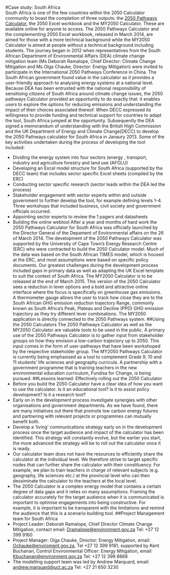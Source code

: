 #Case study: South Africa	
South Africa is one of the few countries within the 2050 Calculator community to boast the completion of three outputs: the [2050 Pathways Calculator](http://2050.lateral.co.za), the 2050 Excel workbook and the MY2050 Calculator. These are available online for anyone to access. The 2050 Pathways Calculator and the complementing 2050 Excel workbook, released in March 2014, are aimed for those with a more technical background while the MY2050 Calculator is aimed at people without a technical background including students. 
The journey began in 2012 when representatives from the South African Department of Environmental Affairs (DEA) climate change mitigation team (Ms Deborah Ramalope, Chief Director: Climate Change Mitigation and Ms Olga Chauke, Director: Energy Mitigation) were invited to participate in the International 2050 Pathways Conference in China. The South African government found value in the  calculator  as it provides a user-friendly approach to analysing energy systems at a national level.  Because DEA has been entrusted with the national responsibility of sensitising citizens of South Africa around climate change issues, the 2050 pathways Calculator provided an opportunity to do exactly that: it enables users to explore the options for reducing emissions and  understanding the impact of their choices associated thereof. 
When DECC expressed its willingness to provide funding and technical support for countries to adapt the tool, South Africa jumped at the opportunity. Subsequently the DEA signed a memorandum of understanding with the British High Commission and the UK Department of Energy and Climate Change(DECC) to develop the 2050 Pathways calculator for South Africa in Janaury 2013.  Some of the key activities undertaken during the process of developing the tool included: 
*	Dividing the energy system into four sectors (energy , transport, industry and agriculture forestry and land use (AFOLU)
*	Developing an Excel model structure for South Africa (supported by the DECC team) that includes sector specific Excel sheets (compiled by the ERC)
*	Conducting sector specific research (sector leads within the DEA led the process)
*	Stakeholder engagement with sector experts within and outside government to further develop the tool, for example defining levels 1-4. Three workshops that included business, civil society and government officials occurred. 
*	Appointing sector experts to review the 1 pagers and datasheets
*	Building the online webtool
After a year and months of hard work the 2050 Pathways Calculator for South Africa was officially launched by the Director General of the Depament of Environmental affairs on the 26 of March 2014. The development of the 2050 Pathways Calculator was supported by the University of Cape Town’s Energy Research Centre (ERC) who were contracted to build the 2050 Calculator model. Much of the data was based on the South African TIMES model, which is housed at the ERC, and most assumptions were based on specific policy documents.
Our greatest challenges during the development process included gaps in primary data as well as adapting the UK Excel template to suit the context of South Africa. 
The MY2050 Calculator is to be released at the end of  March 2015. This version of the 2050 Calculator sees a reduction in lever options and a bold and attractive online interface where the focus is specifically on greenhouse gas emissions. A thermometer gauge allows the user to track how close they are to the South African GHG emission reduction trajectory Range, commonly known as South Africa’s Peak, Plateau and Decline (PPD) GHG emission trajectory as they try different lever combinations.  The MY2050 application is directly connected to the 2050 Pathways system.
##Using the 2050 Calculators
The 2050 Pathways Calculator as well as the MY2050 Calculator are valuable tools to be used in the public. A primary use of the 2050 Pathways Calculator is to gather input from stakeholder groups on how they envision a low-carbon trajectory up to 2050. This input comes in the form of user-pathways that have been workshoped by the respective stakeholder group. The MY2050 Pathways Calculator is currently being emphasised as a tool to complement Grade 9, 10 and 11 students’ life sciences and geography curricula. A partnership with a government programme that is training teachers in the new environmental education curriculum, Fundisa for Change, is being pursued.
##Lessons learned: Effectively rolling out the 2050 Calculator 
* Before you build the 2050 Calculator have a clear idea of how you want to use the calculator. Is it an educational tool? Is it to assist policy development? Is it a research tool? 
* Early on in the development process investigate synergies with other organisations and government departments. As we have found, there are many initiatives out there that promote low carbon energy futures and partnering with relevant projects or programmes can mutually benefit both. 
*	Develop a ‘living’ communications strategy early on in the development process once the target audience and impact of the calculator has been identified. This strategy will constantly evolve, but the earlier you start, the more advanced the strategy will be to roll out the calculator once it is ready.
*	Our calculator team does not have the resources to efficiently share the calculator at the individual level. We therefore strive to target specific nodes that can further share the calculator with their constituency. For example, we plan to train teachers in charge of relevant subjects (e.g. geography, life sciences etc.) at the provincial level who can then dessiminate the calculator to the teachers at the local level. 
*	The 2050 Calculator is a complex energy model that contains a certain degree of data gaps and it relies on many assumptions. Framing the calculator accurately for the target audience when it is communicated is important to optimise engagements into being constructive. For example, it is important to be transparent with the limitations and remind the audience that this is a scenario building tool. 
##Project Management team for South Africa 
* Project Leader: Deborah Ramalope, Chief Director Climate Change Mitigation, contact email: <Dramalope@environment.gov.za> Tel: +27 12 399 9160
* Project Manager: Olga Chauke, Director: Energy Mitigation, email: <Ochauke@enviroment.gov.za>, Tel +27 12 399 9161, supported by Kent Buchanan, Control Environmental Officer: Energy Mitigation, email: Kbuchanan@environment.gov.za  Tel: +27 12 399 8868
* The modelling support team was led by Andrew Marquard, email: <andrew.marquard@uct.ac.za>  Tel: +27 21 650 3230

